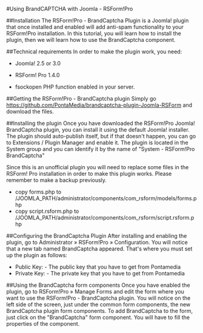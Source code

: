 #Using BrandCAPTCHA with Joomla - RSForm!Pro

##Installation
The RSForm!Pro - BrandCaptcha Plugin is a Joomla! plugin that once installed and enabled will add anti-spam functionality to your RSForm!Pro installation. In this tutorial, you will learn how to install the plugin, then we will learn how to use the BrandCaptcha component.

##Technical requirements
In order to make the plugin work, you need:

- Joomla! 2.5 or 3.0

- RSForm! Pro 1.4.0

- fsockopen PHP function enabled in your server.

##Getting the RSForm!Pro - BrandCaptcha plugin
Simply go https://github.com/PontaMedia/brandcaptcha-plugin-Joomla-RSForm and download the files.

##Installing the plugin
Once you have downloaded the RSForm!Pro Joomla! BrandCaptcha plugin, you can install it using the default Joomla! installer.
The plugin should auto-publish itself, but if that doesn't happen, you can go to Extensions / Plugin Manager and enable it. The plugin is located in the System group and you can identify it by the name of "System - RSForm!Pro BrandCaptcha"

Since this is an unofficial plugin you will need to replace some files in the RSForm! Pro installation in order to make this plugin works. Please remember to make a backup previously.

- copy forms.php to  /JOOMLA_PATH/administrator/components/com_rsform/models/forms.php
- copy script.rsform.php to /JOOMLA_PATH/administrator/components/com_rsform/script.rsform.php
 

##Configuring the BrandCaptcha Plugin
After installing and enabling the plugin, go to Administrator » RSForm!Pro » Configuration. You will notice that a new tab named BrandCaptcha appeared. That's where you must set up the plugin as follows:
- Public Key: - The public key that you have to get from Pontamedia
- Private Key: - The private key that you have to get from Pontamedia

##Using the BrandCaptcha form components
Once you have enabled the plugin, go to RSForm!Pro » Manage Forms and edit the form where you want to use the RSForm!Pro - BrandCaptcha plugin. You will notice on the left side of the screen, just under the common form components, the new BrandCaptcha plugin form components.
To add BrandCaptcha  to the form, just click on the "BrandCaptcha" form component. You will have to fill the properties of the component.
